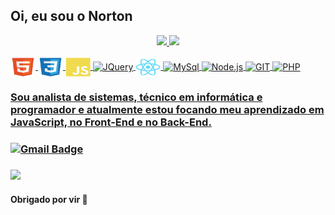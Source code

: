 ## Oi, eu sou o Norton 

<div align="center">
  <a href="https://github.com/norton794">
  <img height="180em" src="https://github-readme-stats.vercel.app/api?username=norton794&show_icons=false&theme=dark&include_all_commits=true&count_private=true"/>
  <img height="180em" src="https://github-readme-stats.vercel.app/api/top-langs/?username=norton794&langs_count=7&theme=dark"/>
</div>

  <div style="display: inline_block"><br>
    <img align="center" alt="HTML" height="30" width="40" src="https://raw.githubusercontent.com/devicons/devicon/master/icons/html5/html5-original.svg">
    <img align="center" alt="CSS" height="30" width="40" src="https://raw.githubusercontent.com/devicons/devicon/master/icons/css3/css3-original.svg">
  <img align="center" alt="Js" height="30" width="40" src="https://raw.githubusercontent.com/devicons/devicon/master/icons/javascript/javascript-plain.svg">
    <img align="center" alt="JQuery" height="30" width="40" src="https://cdn.jsdelivr.net/gh/devicons/devicon/icons/jquery/jquery-plain-wordmark.svg" />
    <img align="center" alt="React" height="30" width="40" src="https://raw.githubusercontent.com/devicons/devicon/master/icons/react/react-original.svg">
    <img align="center" alt="MySql" height="30" width="40"  src="https://cdn.jsdelivr.net/gh/devicons/devicon/icons/mysql/mysql-plain-wordmark.svg" />
  <img align="center" alt="Node.js" height="30" width="40"  src="https://cdn.jsdelivr.net/gh/devicons/devicon/icons/nodejs/nodejs-original.svg" />
<img align="center" alt="GIT" height="30" width="40"  src="https://cdn.jsdelivr.net/gh/devicons/devicon/icons/git/git-original.svg" />
<img align="center" alt="PHP" height="30" width="40"  src="https://cdn.jsdelivr.net/gh/devicons/devicon/icons/php/php-plain.svg" />
</div>

### Sou analista de sistemas, técnico em informática e programador e atualmente estou focando meu aprendizado em JavaScript, no Front-End e no Back-End.

###  [![Gmail Badge](https://img.shields.io/badge/-nortonsantos79@gmail.com-c14438?style=flat-square&logo=Gmail&logoColor=white&link=mailto:nortonsantos79@gmail.com)](mailto:nortonsantos79@gmail.com)
  
###  <a href="https://www.linkedin.com/in/norton794/" target="_blank"><img src="https://img.shields.io/badge/-LinkedIn-%230077B5?style=for-the-badge&logo=linkedin&logoColor=white" target="_blank"></a>   
#### Obrigado por vir 👋

